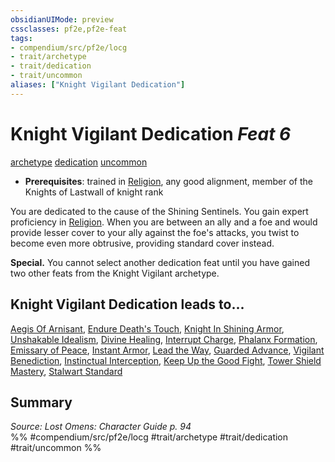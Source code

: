 ```yaml
---
obsidianUIMode: preview
cssclasses: pf2e,pf2e-feat
tags:
- compendium/src/pf2e/locg
- trait/archetype
- trait/dedication
- trait/uncommon
aliases: ["Knight Vigilant Dedication"]
---
```

# Knight Vigilant Dedication  *Feat 6*  
[archetype](rules/traits/archetype.md "Archetype Feat Trait")  [dedication](rules/traits/dedication.md "Dedication Feat Trait")  [uncommon](rules/traits/uncommon.md "Uncommon Rarity Trait")  

- **Prerequisites**: trained in [Religion](compendium/skills.md#Religion), any good alignment, member of the Knights of Lastwall of knight rank

You are dedicated to the cause of the Shining Sentinels. You gain expert proficiency in [Religion](compendium/skills.md#Religion). When you are between an ally and a foe and would provide lesser cover to your ally against the foe's attacks, you twist to become even more obtrusive, providing standard cover instead.

**Special.** You cannot select another dedication feat until you have gained two other feats from the Knight Vigilant archetype.

## Knight Vigilant Dedication leads to...

[Aegis Of Arnisant](compendium/feats/aegis-of-arnisant-locg.md), [Endure Death's Touch](compendium/feats/endure-deaths-touch-locg.md), [Knight In Shining Armor](compendium/feats/knight-in-shining-armor-locg.md), [Unshakable Idealism](compendium/feats/unshakable-idealism-locg.md), [Divine Healing](compendium/feats/divine-healing-lokl.md), [Interrupt Charge](compendium/feats/interrupt-charge-lokl.md), [Phalanx Formation](compendium/feats/phalanx-formation-lokl.md), [Emissary of Peace](compendium/feats/emissary-of-peace-lokl.md), [Instant Armor](compendium/feats/instant-armor-lokl.md), [Lead the Way](compendium/feats/lead-the-way-lokl.md), [Guarded Advance](compendium/feats/guarded-advance-lokl.md), [Vigilant Benediction](compendium/feats/vigilant-benediction-lokl.md), [Instinctual Interception](compendium/feats/instinctual-interception-lokl.md), [Keep Up the Good Fight](compendium/feats/keep-up-the-good-fight-lokl.md), [Tower Shield Mastery](compendium/feats/tower-shield-mastery-lokl.md), [Stalwart Standard](compendium/feats/stalwart-standard-lokl.md)

## Summary

*Source: Lost Omens: Character Guide p. 94*  
%% #compendium/src/pf2e/locg #trait/archetype #trait/dedication #trait/uncommon %%